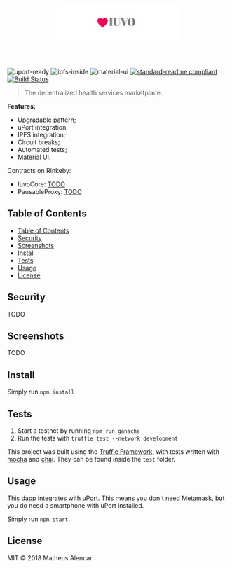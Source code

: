 <br />
<br />
<p align="center"><img style="width:280px;" alt="iuvo" src="assets/iuvo.jpg" /></p>
<br />
<br />

![uport-ready](https://img.shields.io/badge/uPort-ready-%235c50ca.svg)
![ipfs-inside](https://img.shields.io/badge/ipfs-inside-6acad1.svg)
![material-ui](https://img.shields.io/badge/material-ui-blue.svg)
[![standard-readme compliant](https://img.shields.io/badge/standard--readme-OK-green.svg?style=flat)](https://github.com/RichardLitt/standard-readme)
[![Build Status](https://travis-ci.org/mtsalenc/iuvo.svg?branch=master)](https://travis-ci.org/mtsalenc/iuvo)

> The decentralized health services marketplace.

**Features:**
- Upgradable pattern;
- uPort integration;
- IPFS integration;
- Circuit breaks;
- Automated tests;
- Material UI.

Contracts on Rinkeby:
- IuvoCore: [TODO](https://rinkeby.etherscan.io/address/TODO)
- PausableProxy: [TODO](https://rinkeby.etherscan.io/address/TODO)

## Table of Contents

- [Table of Contents](#table-of-contents)
- [Security](#security)
- [Screenshots](#screenshots)
- [Install](#install)
- [Tests](#tests)
- [Usage](#usage)
- [License](#license)

## Security

TODO

## Screenshots

TODO

## Install

Simply run `npm install`

## Tests

1. Start a testnet by running `npm run ganache`
2. Run the tests with `truffle test --network development`

This project was built using the [Truffle Framework](), with tests written with [mocha]() and [chai](). They can be found inside the `test` folder.

## Usage

This dapp integrates with [uPort](). This means you don't need Metamask, but you do need a smartphone with uPort installed.

Simply run `npm start`.

## License

MIT © 2018 Matheus Alencar
